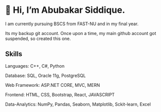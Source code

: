 <h1>👋 Hi, I’m Abubakar Siddique.</h1>
 <p>I am currently pursuing BSCS from FAST-NU and in my final year.</p>
 <p>Its my backup git account. Once upon a time, my main github account got suspended, so created this one.</p>
<h2>Skills</h2>
<p>Languages: C++, C#, Python </p>
<p>Database: SQL, Oracle 11g, PostgreSQL</p>
<p>Web Framework: ASP.NET CORE, MVC, MERN </p>
<p>Frontend: HTML, CSS, Bootstrap, React, JAVASCRIPT</p>
<p>Data-Analytics: NumPy, Pandas, Seaborn, Matplotlib, Sckit-learn, Excel</p>
